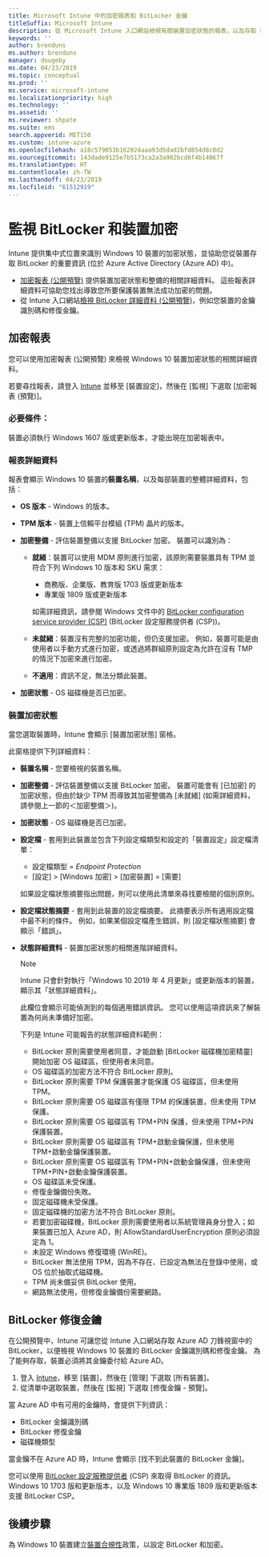 ```yaml
---
title: Microsoft Intune 中的加密報表和 BitLocker 金鑰
titleSuffix: Microsoft Intune
description: 從 Microsoft Intune 入口網站檢視有關裝置加密狀態的報表，以及存取 BitLocker 修復金鑰。
keywords: ''
author: brenduns
ms.author: brenduns
manager: dougeby
ms.date: 04/23/2019
ms.topic: conceptual
ms.prod: ''
ms.service: microsoft-intune
ms.localizationpriority: high
ms.technology: ''
ms.assetid: ''
ms.reviewer: shpate
ms.suite: ems
search.appverid: MET150
ms.custom: intune-azure
ms.openlocfilehash: a18c579853b162024aaa93d5dad2bfd854d8c0d2
ms.sourcegitcommit: 143dade9125e7b5173ca2a3a902bcd6f4b14067f
ms.translationtype: HT
ms.contentlocale: zh-TW
ms.lasthandoff: 04/23/2019
ms.locfileid: "61512919"
---
```

# <a name="monitor-bitlocker-and-device-encryption"></a>監視 BitLocker 和裝置加密  
Intune 提供集中式位置來識別 Windows 10 裝置的加密狀態，並協助您從裝置存取 BitLocker 的重要資訊 (位於 Azure Active Directory (Azure AD) 中)。  

- [加密報表 (公開預覽)](#encryption-report) 提供裝置加密狀態和整備的相關詳細資料。 這些報表詳細資料可協助您找出導致您所要保護裝置無法成功加密的問題。  
- 從 Intune 入口網站[檢視 BitLocker 詳細資料 (公開預覽)](#bitlocker-recovery-keys)，例如您裝置的金鑰識別碼和修復金鑰。  

## <a name="encryption-report"></a>加密報表
您可以使用加密報表 (公開預覽) 來檢視 Windows 10 裝置加密狀態的相關詳細資料。  

若要尋找報表，請登入 [Intune](https://aka.ms/intuneportal) 並移至 [裝置設定]，然後在 [監視] 下選取 [加密報表 (預覽)]。  

### <a name="prerequisites"></a>必要條件：
裝置必須執行 Windows 1607 版或更新版本，才能出現在加密報表中。  

### <a name="report-details"></a>報表詳細資料
報表會顯示 Windows 10 裝置的**裝置名稱**，以及每部裝置的整體詳細資料，包括：  
- **OS 版本** - Windows 的版本。  
- **TPM 版本** - 裝置上信賴平台模組 (TPM) 晶片的版本。  
- **加密整備** - 評估裝置整備以支援 BitLocker 加密。 裝置可以識別為：
  - **就緒**：裝置可以使用 MDM 原則進行加密，該原則需要裝置具有 TPM 並符合下列 Windows 10 版本和 SKU 需求：
    - 商務版、企業版、教育版 1703 版或更新版本
    - 專業版 1809 版或更新版本  
  
    如需詳細資訊，請參閱 Windows 文件中的 [BitLocker configuration service provider (CSP)](https://docs.microsoft.com/windows/client-management/mdm/bitlocker-csp) (BitLocker 設定服務提供者 (CSP))。  

  - **未就緒**：裝置沒有完整的加密功能，但仍支援加密。 例如，裝置可能是由使用者以手動方式進行加密，或透過將群組原則設定為允許在沒有 TMP 的情況下加密來進行加密。
  - **不適用**：資訊不足，無法分類此裝置。  

- **加密狀態** - OS 磁碟機是否已加密。  


### <a name="device-encryption-status"></a>裝置加密狀態
當您選取裝置時，Intune 會顯示 [裝置加密狀態] 窗格。

此窗格提供下列詳細資料：  
- **裝置名稱** - 您要檢視的裝置名稱。  
- **加密整備** - 評估裝置整備以支援 BitLocker 加密。 裝置可能會有 [已加密] 的加密狀態，但由於缺少 TPM 而導致其加密整備為 [未就緒] (如需詳細資料，請參閱上一節的＜加密整備＞)。
- **加密狀態** - OS 磁碟機是否已加密。  
- **設定檔** - 套用到此裝置並包含下列設定檔類型和設定的「裝置設定」設定檔清單：  
  - 設定檔類型 = *Endpoint Protection*  
  - [設定] > [Windows 加密] > [加密裝置] = [需要]  

  如果設定檔狀態摘要指出問題，則可以使用此清單來尋找要檢閱的個別原則。  

- **設定檔狀態摘要** - 套用到此裝置的設定檔摘要。 此摘要表示所有適用設定檔中最不利的條件。 例如，如果某個設定檔產生錯誤，則 [設定檔狀態摘要] 會顯示「錯誤」。  
- **狀態詳細資料** - 裝置加密狀態的相關進階詳細資料。 
  > [!NOTE]  
  > Intune 只會針對執行「Windows 10 2019 年 4 月更新」或更新版本的裝置，顯示其「狀態詳細資料」。
  
  此欄位會顯示可能偵測到的每個適用錯誤資訊。 您可以使用這項資訊來了解裝置為何尚未準備好加密。  

  下列是 Intune 可能報告的狀態詳細資料範例：  

   - BitLocker 原則需要使用者同意，才能啟動 [BitLocker 磁碟機加密精靈] 開始加密 OS 磁碟區，但使用者未同意。  
   - OS 磁碟區的加密方法不符合 BitLocker 原則。  
   - BitLocker 原則需要 TPM 保護裝置才能保護 OS 磁碟區，但未使用 TPM。  
   - BitLocker 原則需要 OS 磁碟區有僅限 TPM 的保護裝置，但未使用 TPM 保護。  
   - BitLocker 原則需要 OS 磁碟區有 TPM+PIN 保護，但未使用 TPM+PIN 保護裝置。  
   - BitLocker 原則需要 OS 磁碟區有 TPM+啟動金鑰保護，但未使用 TPM+啟動金鑰保護裝置。  
   - BitLocker 原則需要 OS 磁碟區有 TPM+PIN+啟動金鑰保護，但未使用 TPM+PIN+啟動金鑰保護裝置。  
   - OS 磁碟區未受保護。  
   - 修復金鑰備份失敗。  
   - 固定磁碟機未受保護。  
   - 固定磁碟機的加密方法不符合 BitLocker 原則。  
   - 若要加密磁碟機，BitLocker 原則需要使用者以系統管理員身分登入；如果裝置已加入 Azure AD，則 AllowStandardUserEncryption 原則必須設定為 1。  
   - 未設定 Windows 修復環境 (WinRE)。  
   - BitLocker 無法使用 TPM，因為不存在、已設定為無法在登錄中使用，或 OS 位於抽取式磁碟機。  
   - TPM 尚未備妥供 BitLocker 使用。  
   - 網路無法使用，但修復金鑰備份需要網路。  

## <a name="bitlocker-recovery-keys"></a>BitLocker 修復金鑰
在公開預覽中，Intune 可讓您從 Intune 入口網站存取 Azure AD 刀鋒視窗中的 BitLocker，以便檢視 Windows 10 裝置的 BitLocker 金鑰識別碼和修復金鑰。  為了能夠存取，裝置必須將其金鑰委付給 Azure AD。 
1. 登入 [Intune](https://aka.ms/intuneportal)，移至 [裝置]，然後在 [管理] 下選取 [所有裝置]。
2. 從清單中選取裝置，然後在 [監視] 下選取 [修復金鑰 - 預覽]。  
  
當 Azure AD 中有可用的金鑰時，會提供下列資訊：
- BitLocker 金鑰識別碼
- BitLocker 修復金鑰
- 磁碟機類型  

當金鑰不在 Azure AD 時，Intune 會顯示 [找不到此裝置的 BitLocker 金鑰]。  

您可以使用 [BitLocker 設定服務提供者](https://docs.microsoft.com/windows/client-management/mdm/bitlocker-csp) (CSP) 來取得 BitLocker 的資訊。 Windows 10 1703 版和更新版本，以及 Windows 10 專業版 1809 版和更新版本支援 BitLocker CSP。 

## <a name="next-steps"></a>後續步驟
為 Windows 10 裝置建立[裝置合規性](compliance-policy-create-windows.md)政策，以設定 BitLocker 和加密。
